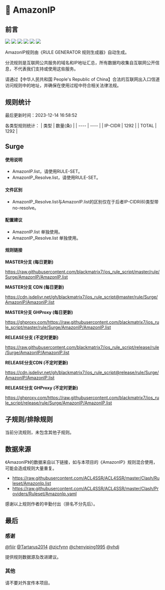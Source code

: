 # 🧸 AmazonIP

## 前言

![](https://shields.io/badge/-移除重复规则-ff69b4) ![](https://shields.io/badge/-DOMAIN与DOMAIN--SUFFIX合并-green) ![](https://shields.io/badge/-DOMAIN--SUFFIX间合并-critical) ![](https://shields.io/badge/-DOMAIN与DOMAIN--KEYWORD合并-9cf) ![](https://shields.io/badge/-DOMAIN--SUFFIX与DOMAIN--KEYWORD合并-blue) ![](https://shields.io/badge/-IP--CIDR(6)合并-blueviolet) 

AmazonIP规则由《RULE GENERATOR 规则生成器》自动生成。

分流规则是互联网公共服务的域名和IP地址汇总，所有数据均收集自互联网公开信息，不代表我们支持或使用这些服务。

请通过【中华人民共和国 People's Republic of China】合法的互联网出入口信道访问规则中的地址，并确保在使用过程中符合相关法律法规。

## 规则统计

最后更新时间：2023-12-14 16:58:52

各类型规则统计：
| 类型 | 数量(条)  | 
| ---- | ----  |
| IP-CIDR | 1292  | 
| TOTAL | 1292  | 


## Surge 

#### 使用说明
- AmazonIP.list，请使用RULE-SET。
- AmazonIP_Resolve.list，请使用RULE-SET。

#### 文件区别
- AmazonIP_Resolve.list与AmazonIP.list的区别仅在于后者IP-CIDR(6)类型带no-resolve。

#### 配置建议
- AmazonIP.list 单独使用。
- AmazonIP_Resolve.list 单独使用。

#### 规则链接
**MASTER分支 (每日更新)**

https://raw.githubusercontent.com/blackmatrix7/ios_rule_script/master/rule/Surge/AmazonIP/AmazonIP.list

**MASTER分支 CDN (每日更新)**

https://cdn.jsdelivr.net/gh/blackmatrix7/ios_rule_script@master/rule/Surge/AmazonIP/AmazonIP.list

**MASTER分支 GHProxy (每日更新)**

https://ghproxy.com/https://raw.githubusercontent.com/blackmatrix7/ios_rule_script/master/rule/Surge/AmazonIP/AmazonIP.list

**RELEASE分支 (不定时更新)**

https://raw.githubusercontent.com/blackmatrix7/ios_rule_script/release/rule/Surge/AmazonIP/AmazonIP.list

**RELEASE分支CDN (不定时更新)**

https://cdn.jsdelivr.net/gh/blackmatrix7/ios_rule_script@release/rule/Surge/AmazonIP/AmazonIP.list

**RELEASE分支 GHProxy (不定时更新)**

https://ghproxy.com/https://raw.githubusercontent.com/blackmatrix7/ios_rule_script/release/rule/Surge/AmazonIP/AmazonIP.list

## 子规则/排除规则


当前分流规则，未包含其他子规则。

## 数据来源

《AmazonIP》的数据来自以下链接，如与本项目的《AmazonIP》规则混合使用，可能会造成规则大量重复。

- https://raw.githubusercontent.com/ACL4SSR/ACL4SSR/master/Clash/Ruleset/AmazonIp.list
- https://raw.githubusercontent.com/ACL4SSR/ACL4SSR/master/Clash/Providers/Ruleset/AmazonIp.yaml


感谢以上规则作者的辛勤付出（排名不分先后）。

## 最后

### 感谢

[@fiiir](https://github.com/fiiir) [@Tartarus2014](https://github.com/Tartarus2014) [@zjcfynn](https://github.com/zjcfynn) [@chenyiping1995](https://github.com/chenyiping1995) [@vhdj](https://github.com/vhdj)

提供规则数据源及改进建议。

### 其他

请不要对外宣传本项目。